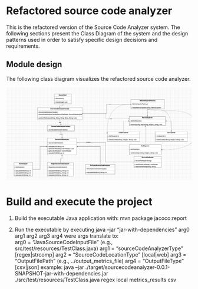 # Refactored source code analyzer

This is the refactored version of the Source Code Analyzer system. The following sections present the Class Diagram of the system and the design patterns used in order to satisfy specific design decisions and requirements.

## Module design

The following class diagram visualizes the refactored source code analyzer. 

![](assignment.png)

# Build and execute the project

1. Build the executable Java application with: 
	mvn package jacoco:report

2. Run the executable by executing
	java –jar “jar-with-dependencies” arg0 arg1 arg2 arg3 arg4
were args translate to: 	
	arg0 = “JavaSourceCodeInputFile” (e.g., src/test/resources/TestClass.java)
	arg1 = “sourceCodeAnalyzerType” [regex|strcomp]
	arg2 = “SourceCodeLocationType” [local|web]
	arg3 = “OutputFilePath” (e.g., ../output_metrics_file)
	arg4 = “OutputFileType” [csv|json]
example: 
	java –jar ./target/sourcecodeanalyzer-0.0.1-SNAPSHOT-jar-with-dependencies.jar ./src/test/resources/TestClass.java regex local metrics_results csv


